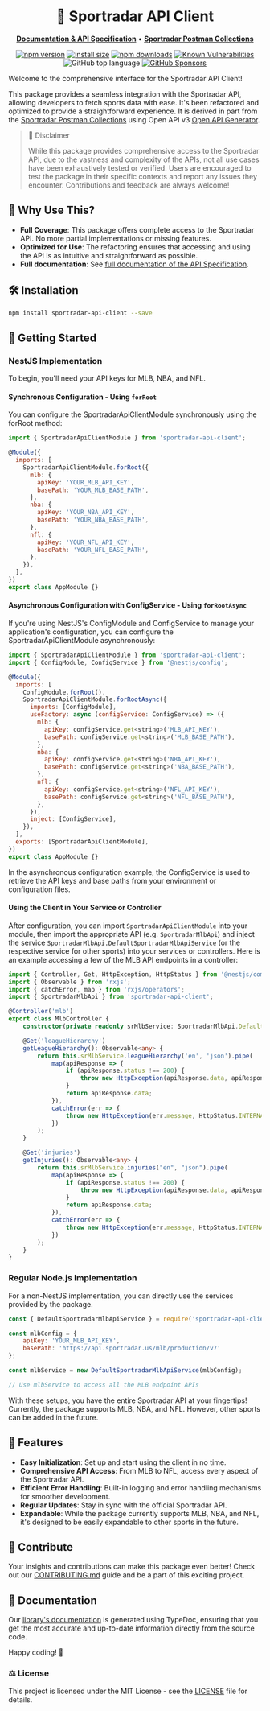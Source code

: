 <h1 p align="center">
🎉 Sportradar API Client
</h1>

<p align="center">
    <a href="https://gfay63.github.io/sportradar-api-client/"><b>Documentation & API Specification</b></a> •
    <a href="https://www.postman.com/sportradar-media-apis?tab=collections"><b>Sportradar Postman Collections</b></a>
</p>

<div align="center">

[![npm version](https://img.shields.io/npm/v/sportradar-api-client.svg)](https://www.npmjs.com/package/sportradar-api-client)
[![install size](https://img.shields.io/badge/dynamic/json?url=https://packagephobia.com/v2/api.json?p=sportradar-api-client&query=$.install.pretty&label=install%20size&style=flat-square)](https://packagephobia.now.sh/result?p=sportradar-api-client)
[![npm downloads](https://img.shields.io/npm/dm/sportradar-api-client.svg?style=flat-square)](https://npm-stat.com/charts.html?package=sportradar-api-client)
[![Known Vulnerabilities](https://snyk.io/test/npm/sportradar-api-client/badge.svg)](https://snyk.io/test/npm/sportradar-api-client)
![GitHub top language](https://img.shields.io/github/languages/top/gfay63/sportradar-api-client)
[![GitHub Sponsors](https://img.shields.io/github/sponsors/gfay63)](https://github.com/sponsors/gfay63)
</div>

Welcome to the comprehensive interface for the Sportradar API Client!

This package provides a seamless integration with the Sportradar API, allowing developers to fetch sports data with ease. It's been refactored and optimized to provide a straightforward experience. It is derived in part from the [Sportradar Postman Collections](https://www.postman.com/sportradar-media-apis?tab=collections) using Open API v3 [Open API Generator](https://openapi-generator.tech/).

> 🚨 Disclaimer
>
> While this package provides comprehensive access to the Sportradar API, due to the vastness and complexity of the APIs, not all use cases have been exhaustively tested or verified. Users are encouraged to test the package in their specific contexts and report any issues they encounter. Contributions and feedback are always welcome!

## 🌟 Why Use This?

- **Full Coverage**: This package offers complete access to the Sportradar API. No more partial implementations or missing features.
- **Optimized for Use**: The refactoring ensures that accessing and using the API is as intuitive and straightforward as possible.
- **Full documentation**: See [full documentation of the API Specification](https://gfay63.github.io/sportradar-api-client/).

## 🛠 Installation

```sh
npm install sportradar-api-client --save
```

## 🚀 Getting Started

### NestJS Implementation

To begin, you'll need your API keys for MLB, NBA, and NFL.

#### Synchronous Configuration - Using `forRoot`

You can configure the SportradarApiClientModule synchronously using the forRoot method:

```javascript
import { SportradarApiClientModule } from 'sportradar-api-client';

@Module({
  imports: [
    SportradarApiClientModule.forRoot({
      mlb: {
        apiKey: 'YOUR_MLB_API_KEY',
        basePath: 'YOUR_MLB_BASE_PATH',
      },
      nba: {
        apiKey: 'YOUR_NBA_API_KEY',
        basePath: 'YOUR_NBA_BASE_PATH',
      },
      nfl: {
        apiKey: 'YOUR_NFL_API_KEY',
        basePath: 'YOUR_NFL_BASE_PATH',
      },
    }),
  ],
})
export class AppModule {}
```

#### Asynchronous Configuration with ConfigService - Using `forRootAsync`

If you're using NestJS's ConfigModule and ConfigService to manage your application's configuration, you can configure the SportradarApiClientModule asynchronously:

```javascript
import { SportradarApiClientModule } from 'sportradar-api-client';
import { ConfigModule, ConfigService } from '@nestjs/config';

@Module({
  imports: [
    ConfigModule.forRoot(),
    SportradarApiClientModule.forRootAsync({
      imports: [ConfigModule],
      useFactory: async (configService: ConfigService) => ({
        mlb: {
          apiKey: configService.get<string>('MLB_API_KEY'),
          basePath: configService.get<string>('MLB_BASE_PATH'),
        },
        nba: {
          apiKey: configService.get<string>('NBA_API_KEY'),
          basePath: configService.get<string>('NBA_BASE_PATH'),
        },
        nfl: {
          apiKey: configService.get<string>('NFL_API_KEY'),
          basePath: configService.get<string>('NFL_BASE_PATH'),
        },
      }),
      inject: [ConfigService],
    }),
  ],
  exports: [SportradarApiClientModule], 
})
export class AppModule {}
```

In the asynchronous configuration example, the ConfigService is used to retrieve the API keys and base paths from your environment or configuration files.

#### Using the Client in Your Service or Controller

After configuration, you can import `SportradarApiClientModule` into your module, then import the appropriate API (e.g. `SportradarMlbApi`) and inject the service `SportradarMlbApi.DefaultSportradarMlbApiService` (or the respective service for other sports) into your services or controllers. Here is an example accessing a few of the MLB API endpoints in a controller:

```ts
import { Controller, Get, HttpException, HttpStatus } from '@nestjs/common';
import { Observable } from 'rxjs';
import { catchError, map } from 'rxjs/operators';
import { SportradarMlbApi } from 'sportradar-api-client';

@Controller('mlb')
export class MlbController {
    constructor(private readonly srMlbService: SportradarMlbApi.DefaultSportradarMlbApiService) {}

    @Get('leagueHierarchy')
    getLeagueHierarchy(): Observable<any> {
        return this.srMlbService.leagueHierarchy('en', 'json').pipe(
            map(apiResponse => {
                if (apiResponse.status !== 200) {
                    throw new HttpException(apiResponse.data, apiResponse.status);
                }
                return apiResponse.data;
            }),
            catchError(err => {
                throw new HttpException(err.message, HttpStatus.INTERNAL_SERVER_ERROR);
            })
        );
    }

    @Get('injuries')
    getInjuries(): Observable<any> {
        return this.srMlbService.injuries("en", "json").pipe(
            map(apiResponse => {
                if (apiResponse.status !== 200) {
                    throw new HttpException(apiResponse.data, apiResponse.status);
                }
                return apiResponse.data;
            }),
            catchError(err => {
                throw new HttpException(err.message, HttpStatus.INTERNAL_SERVER_ERROR);
            })
        );
    }
}
```

### Regular Node.js Implementation

For a non-NestJS implementation, you can directly use the services provided by the package.

```javascript
const { DefaultSportradarMlbApiService } = require('sportradar-api-client');

const mlbConfig = {
    apiKey: 'YOUR_MLB_API_KEY',
    basePath: 'https://api.sportradar.us/mlb/production/v7'
};

const mlbService = new DefaultSportradarMlbApiService(mlbConfig);

// Use mlbService to access all the MLB endpoint APIs
```

With these setups, you have the entire Sportradar API at your fingertips! Currently, the package supports MLB, NBA, and NFL. However, other sports can be added in the future.

## 📌 Features

- **Easy Initialization**: Set up and start using the client in no time.
- **Comprehensive API Access**: From MLB to NFL, access every aspect of the Sportradar API.
- **Efficient Error Handling**: Built-in logging and error handling mechanisms for smoother development.
- **Regular Updates**: Stay in sync with the official Sportradar API.
- **Expandable**: While the package currently supports MLB, NBA, and NFL, it's designed to be easily expandable to other sports in the future.

## 🤝 Contribute

Your insights and contributions can make this package even better! Check out our [CONTRIBUTING.md](./CONTRIBUTING.md) guide and be a part of this exciting project.

## 📖 Documentation

Our [library's documentation](https://gfay63.github.io/sportradar-api-client/) is generated using TypeDoc, ensuring that you get the most accurate and up-to-date information directly from the source code.

Happy coding! 🎉

### ⚖️ License

This project is licensed under the MIT License - see the [LICENSE](./LICENSE) file for details.
